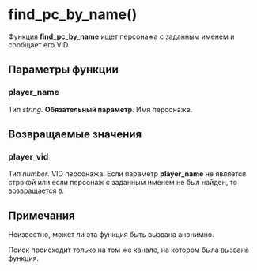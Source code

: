 # find_pc_by_name()
Функция **find_pc_by_name** ищет персонажа с заданным именем и сообщает его VID.

## Параметры функции
### player_name
Тип *string*. **Обязательный параметр**. Имя персонажа.

## Возвращаемые значения
### player_vid
Тип *number*. VID персонажа. Если параметр **player_name** не является строкой или если персонаж с заданным именем не был найден, то возвращается `0`.

## Примечания
Неизвестно, может ли эта функция быть вызвана анонимно.

Поиск происходит только на том же канале, на котором была вызвана функция.